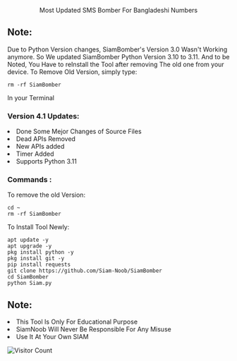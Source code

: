 <p align="center">Most Updated SMS Bomber For Bangladeshi Numbers</p>

## Note:
Due to Python Version changes, SiamBomber's Version 3.0 Wasn't Working anymore. So We updated SiamBomber Python Version 3.10 to 3.11. And to be Noted, You Have to reInstall the Tool after removing The old one from your device. To Remove Old Version, simply type:
``` shell script
rm -rf SiamBomber
```
In your Terminal

### Version 4.1 Updates:
<li>Done Some Mejor Changes of Source Files</li>
<li>Dead APIs Removed</li>
<li>New APIs added</li>
<li>Timer Added</li>
<li>Supports Python 3.11</li>

### Commands :
To remove the old Version:
``` shell script
cd ~
rm -rf SiamBomber
```
To Install Tool Newly:

``` shell script
apt update -y
apt upgrade -y
pkg install python -y
pkg install git -y
pip install requests
git clone https://github.com/Siam-Noob/SiamBomber
cd SiamBomber
python Siam.py
```

## Note:
<li>This Tool Is Only For Educational Purpose</li>
<li>SiamNoob Will Never Be Responsible For Any Misuse</li>
<li>Use It At Your Own SIAM </li>



![Visitor Count](https://profile-counter.glitch.me/Toxic-Noob/count.svg)
